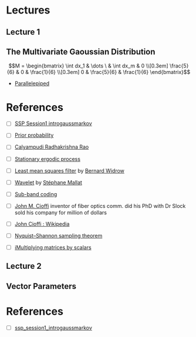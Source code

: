 # Lectures

## Lecture 1

## The Multivariate Gaoussian Distribution

```math
M = \begin{bmatrix}
       \int dx_1 & \dots \ & \int dx_m & 0           \\[0.3em]
       \frac{5}{6} & 0           & \frac{1}{6} \\[0.3em]
       0           & \frac{5}{6} & \frac{1}{6}
     \end{bmatrix}
```

- [Parallelepiped](https://en.wikipedia.org/wiki/Parallelepiped)

# References

- [ ] [SSP Session1 introgaussmarkov](https://mediaserver.eurecom.fr/videos/ssp_session1_introgaussmarkov/)
- [ ] [Prior probability](https://en.wikipedia.org/wiki/Prior_probability)
- [ ] [Calyampudi Radhakrishna Rao](https://en.wikipedia.org/wiki/C._R._Rao)
- [ ] [Stationary ergodic process](https://en.wikipedia.org/wiki/Stationary_ergodic_process)
- [ ] [Least mean squares filter](https://en.wikipedia.org/wiki/Least_mean_squares_filter) by [Bernard Widrow](https://en.wikipedia.org/wiki/Bernard_Widrow)
- [ ] [Wavelet](https://en.wikipedia.org/wiki/Wavelet) by [Stéphane Mallat](https://en.wikipedia.org/wiki/St%C3%A9phane_Mallat)
- [ ] [Sub-band coding](https://en.wikipedia.org/wiki/Sub-band_coding)
- [ ] [John M. Cioffi](https://ethw.org/John_M._Cioffi) inventor of fiber optics comm. did his PhD with Dr Slock sold his company for million of dollars
- [ ] [John Cioffi : Wikipedia](https://en.wikipedia.org/wiki/John_Cioffi)
- [ ] [Nyquist–Shannon sampling theorem](https://en.wikipedia.org/wiki/Nyquist%E2%80%93Shannon_sampling_theorem)
- [ ] [iMultiplying matrices by scalars](https://www.khanacademy.org/math/precalculus/x9e81a4f98389efdf:matrices/x9e81a4f98389efdf:multiplying-matrices-by-scalars/a/multiplying-matrices-by-scalars)


## Lecture 2

## Vector Parameters

# References

- [ ] [ssp_session1_introgaussmarkov](https://mediaserver.eurecom.fr/permalink/v125f69f97f4bh0hrwww/)
